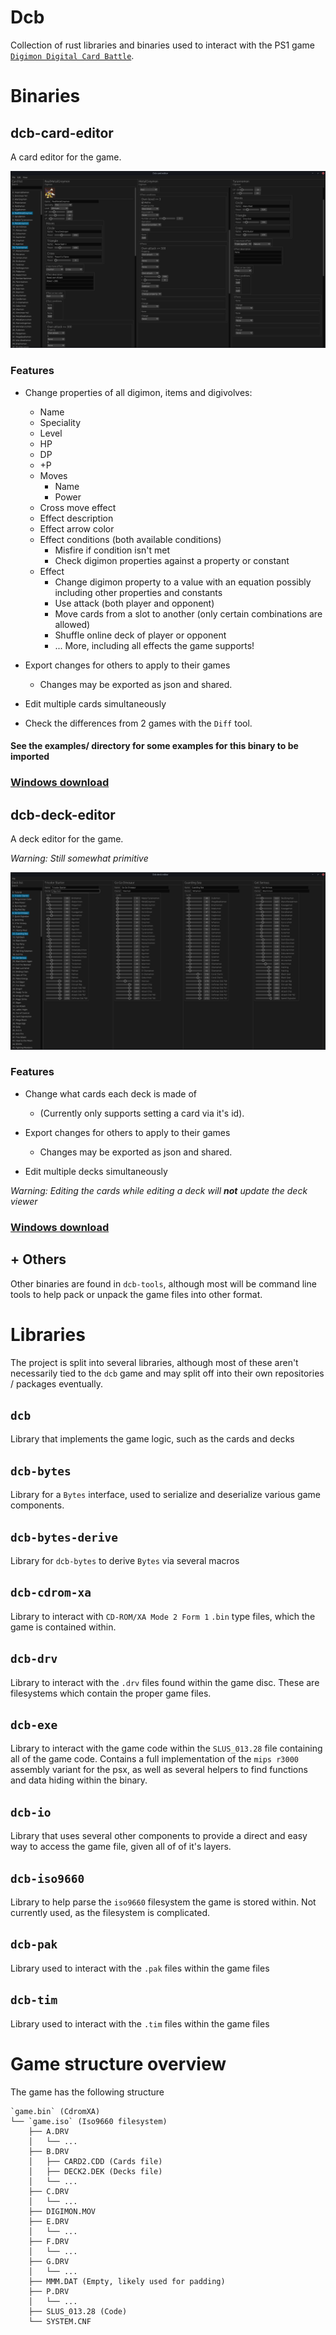 # Dcb

Collection of rust libraries and binaries used to interact with the PS1 game [`Digimon Digital Card Battle`](https://en.wikipedia.org/wiki/Digimon_Digital_Card_Battle).

# Binaries

## **dcb-card-editor**

A card editor for the game.

![Preview](screenshots/dcb-card-editor.png)

### Features

- Change properties of all digimon, items and digivolves:
  - Name
  - Speciality
  - Level
  - HP
  - DP
  - +P
  - Moves
    - Name
    - Power
  - Cross move effect
  - Effect description
  - Effect arrow color
  - Effect conditions (both available conditions)
    - Misfire if condition isn't met
    - Check digimon properties against a property or constant
  - Effect
    - Change digimon property to a value with an equation possibly including other properties and constants
    - Use attack (both player and opponent)
    - Move cards from a slot to another (only certain combinations are allowed)
    - Shuffle online deck of player or opponent
    - ... More, including all effects the game supports!

- Export changes for others to apply to their games
  - Changes may be exported as json and shared.
 
- Edit multiple cards simultaneously

- Check the differences from 2 games with the `Diff` tool.

#### See the examples/ directory for some examples for this binary to be imported

### [Windows download](https://github.com/Zenithsiz/dcb/releases/tag/card-editor-0.1.4)

## **dcb-deck-editor**

A deck editor for the game.

*Warning: Still somewhat primitive*

![Preview](screenshots/dcb-deck-editor.png)

### Features

- Change what cards each deck is made of
  - (Currently only supports setting a card via it's id).

- Export changes for others to apply to their games
  - Changes may be exported as json and shared.
 
- Edit multiple decks simultaneously

*Warning: Editing the cards while editing a deck will **not** update the deck viewer*

### [Windows download](https://github.com/Zenithsiz/dcb/releases/tag/deck-editor-0.1.0)

## + Others

Other binaries are found in `dcb-tools`, although most will be command line tools to help pack or unpack the
game files into other format.

# Libraries

The project is split into several libraries, although most of these aren't necessarily tied
to the `dcb` game and may split off into their own repositories / packages eventually.

## `dcb`

Library that implements the game logic, such as the cards and decks

## `dcb-bytes`

Library for a `Bytes` interface, used to serialize and deserialize various
game components.

## `dcb-bytes-derive`

Library for `dcb-bytes` to derive `Bytes` via several macros

## `dcb-cdrom-xa`

Library to interact with `CD-ROM/XA Mode 2 Form 1` `.bin` type files, which
the game is contained within.

## `dcb-drv`

Library to interact with the `.drv` files found within the game disc. These
are filesystems which contain the proper game files.

## `dcb-exe`

Library to interact with the game code within the `SLUS_013.28` file containing
all of the game code.
Contains a full implementation of the `mips r3000` assembly variant for the psx, as well
as several helpers to find functions and data hiding within the binary.

## `dcb-io`

Library that uses several other components to provide a direct and easy way to access
the game file, given all of of it's layers.

## `dcb-iso9660`

Library to help parse the `iso9660` filesystem the game is stored within.
Not currently used, as the filesystem is complicated.

## `dcb-pak`

Library used to interact with the `.pak` files within the game files

## `dcb-tim`

Library used to interact with the `.tim` files within the game files

# Game structure overview

The game has the following structure

```
`game.bin` (CdromXA)
└── `game.iso` (Iso9660 filesystem)
	├── A.DRV
	│	└── ...
	├── B.DRV
	│	├── CARD2.CDD (Cards file)
	│	├── DECK2.DEK (Decks file)
	│	└── ...
	├── C.DRV
	│	└── ...
	├── DIGIMON.MOV
	├── E.DRV
	│	└── ...
	├── F.DRV
	│	└── ...
	├── G.DRV
	│	└── ...
	├── MMM.DAT (Empty, likely used for padding)
	├── P.DRV
	│	└── ...
	├── SLUS_013.28 (Code)
	└── SYSTEM.CNF
```